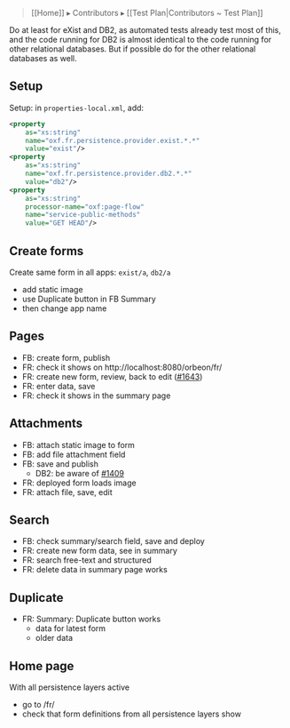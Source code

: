> [[Home]] ▸ Contributors ▸ [[Test Plan|Contributors ~ Test Plan]]

Do at least for eXist and DB2, as automated tests already test most of this, and the code running for DB2 is almost identical to the code running for other relational databases. But if possible do for the other relational databases as well.

## Setup

Setup: in `properties-local.xml`, add:

```xml
<property
    as="xs:string"
    name="oxf.fr.persistence.provider.exist.*.*"
    value="exist"/>
<property
    as="xs:string"
    name="oxf.fr.persistence.provider.db2.*.*"
    value="db2"/>
<property
    as="xs:string"
    processor-name="oxf:page-flow"
    name="service-public-methods"
    value="GET HEAD"/>
```

## Create forms

Create same form in all apps: `exist/a`, `db2/a`

- add static image
- use Duplicate button in FB Summary
- then change app name

## Pages

- FB: create form, publish
- FR: check it shows on http://localhost:8080/orbeon/fr/
- FR: create new form, review, back to edit ([#1643](https://github.com/orbeon/orbeon-forms/issues/1643))
- FR: enter data, save
- FR: check it shows in the summary page

## Attachments

- FB: attach static image to form
- FB: add file attachment field
- FB: save and publish
    - DB2: be aware of [#1409](https://github.com/orbeon/orbeon-forms/issues/1409)
- FR: deployed form loads image
- FR: attach file, save, edit

## Search

- FB: check summary/search field, save and deploy
- FR: create new form data, see in summary
- FR: search free-text and structured
- FR: delete data in summary page works

## Duplicate

- FR: Summary: Duplicate button works
    - data for latest form
    - older data

## Home page

With all persistence layers active

- go to /fr/
- check that form definitions from all persistence layers show
